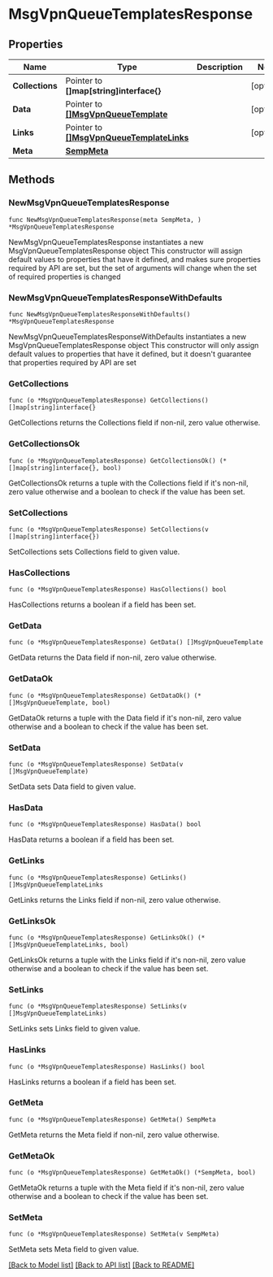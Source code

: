# MsgVpnQueueTemplatesResponse

## Properties

Name | Type | Description | Notes
------------ | ------------- | ------------- | -------------
**Collections** | Pointer to **[]map[string]interface{}** |  | [optional] 
**Data** | Pointer to [**[]MsgVpnQueueTemplate**](MsgVpnQueueTemplate.md) |  | [optional] 
**Links** | Pointer to [**[]MsgVpnQueueTemplateLinks**](MsgVpnQueueTemplateLinks.md) |  | [optional] 
**Meta** | [**SempMeta**](SempMeta.md) |  | 

## Methods

### NewMsgVpnQueueTemplatesResponse

`func NewMsgVpnQueueTemplatesResponse(meta SempMeta, ) *MsgVpnQueueTemplatesResponse`

NewMsgVpnQueueTemplatesResponse instantiates a new MsgVpnQueueTemplatesResponse object
This constructor will assign default values to properties that have it defined,
and makes sure properties required by API are set, but the set of arguments
will change when the set of required properties is changed

### NewMsgVpnQueueTemplatesResponseWithDefaults

`func NewMsgVpnQueueTemplatesResponseWithDefaults() *MsgVpnQueueTemplatesResponse`

NewMsgVpnQueueTemplatesResponseWithDefaults instantiates a new MsgVpnQueueTemplatesResponse object
This constructor will only assign default values to properties that have it defined,
but it doesn't guarantee that properties required by API are set

### GetCollections

`func (o *MsgVpnQueueTemplatesResponse) GetCollections() []map[string]interface{}`

GetCollections returns the Collections field if non-nil, zero value otherwise.

### GetCollectionsOk

`func (o *MsgVpnQueueTemplatesResponse) GetCollectionsOk() (*[]map[string]interface{}, bool)`

GetCollectionsOk returns a tuple with the Collections field if it's non-nil, zero value otherwise
and a boolean to check if the value has been set.

### SetCollections

`func (o *MsgVpnQueueTemplatesResponse) SetCollections(v []map[string]interface{})`

SetCollections sets Collections field to given value.

### HasCollections

`func (o *MsgVpnQueueTemplatesResponse) HasCollections() bool`

HasCollections returns a boolean if a field has been set.

### GetData

`func (o *MsgVpnQueueTemplatesResponse) GetData() []MsgVpnQueueTemplate`

GetData returns the Data field if non-nil, zero value otherwise.

### GetDataOk

`func (o *MsgVpnQueueTemplatesResponse) GetDataOk() (*[]MsgVpnQueueTemplate, bool)`

GetDataOk returns a tuple with the Data field if it's non-nil, zero value otherwise
and a boolean to check if the value has been set.

### SetData

`func (o *MsgVpnQueueTemplatesResponse) SetData(v []MsgVpnQueueTemplate)`

SetData sets Data field to given value.

### HasData

`func (o *MsgVpnQueueTemplatesResponse) HasData() bool`

HasData returns a boolean if a field has been set.

### GetLinks

`func (o *MsgVpnQueueTemplatesResponse) GetLinks() []MsgVpnQueueTemplateLinks`

GetLinks returns the Links field if non-nil, zero value otherwise.

### GetLinksOk

`func (o *MsgVpnQueueTemplatesResponse) GetLinksOk() (*[]MsgVpnQueueTemplateLinks, bool)`

GetLinksOk returns a tuple with the Links field if it's non-nil, zero value otherwise
and a boolean to check if the value has been set.

### SetLinks

`func (o *MsgVpnQueueTemplatesResponse) SetLinks(v []MsgVpnQueueTemplateLinks)`

SetLinks sets Links field to given value.

### HasLinks

`func (o *MsgVpnQueueTemplatesResponse) HasLinks() bool`

HasLinks returns a boolean if a field has been set.

### GetMeta

`func (o *MsgVpnQueueTemplatesResponse) GetMeta() SempMeta`

GetMeta returns the Meta field if non-nil, zero value otherwise.

### GetMetaOk

`func (o *MsgVpnQueueTemplatesResponse) GetMetaOk() (*SempMeta, bool)`

GetMetaOk returns a tuple with the Meta field if it's non-nil, zero value otherwise
and a boolean to check if the value has been set.

### SetMeta

`func (o *MsgVpnQueueTemplatesResponse) SetMeta(v SempMeta)`

SetMeta sets Meta field to given value.



[[Back to Model list]](../README.md#documentation-for-models) [[Back to API list]](../README.md#documentation-for-api-endpoints) [[Back to README]](../README.md)


